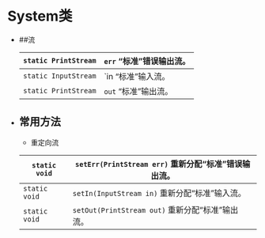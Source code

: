 # System类

- ##流

  | `static PrintStream` | `err`        “标准”错误输出流。 |
  | -------------------- | ------------------------------- |
  | `static InputStream` | `in       “标准”输入流。        |
  | `static PrintStream` | `out`        “标准”输出流。     |

- ## 常用方法

  - 重定向流

  | `static void` | `setErr(PrintStream err)`        重新分配“标准”错误输出流。 |
  | ------------- | ----------------------------------------------------------- |
  | `static void` | `setIn(InputStream in)`        重新分配“标准”输入流。       |
  | `static void` | `setOut(PrintStream out)`        重新分配“标准”输出流。     |

  



